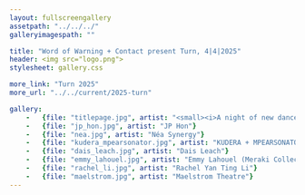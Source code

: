 ```yaml
---
layout: fullscreengallery
assetpath: "../../../"
galleryimagespath: ""

title: "Word of Warning + Contact present Turn, 4|4|2025"
header: <img src="logo.png">
stylesheet: gallery.css

more_link: "Turn 2025"
more_url: "../../current/2025-turn"

gallery:
    -   {file: "titlepage.jpg", artist: "<small><i>A night of new dance, 4 April 2025</i></small> · UMAMI-i!-MOVEMENT by Joel Chester Fildes"}
    -   {file: "jp_hon.jpg", artist: "JP Hon"}
    -   {file: "nea.jpg", artist: "Néa Synergy"}
    -   {file: "kudera_mpearsonator.jpg", artist: "KUDERA + MPEARSONATOR"}
    -   {file: "dais_leach.jpg", artist: "Dais Leach"}
    -   {file: "emmy_lahouel.jpg", artist: "Emmy Lahouel (Meraki Collective)"}
    -   {file: "rachel_li.jpg", artist: "Rachel Yan Ting Li"}
    -   {file: "maelstrom.jpg", artist: "Maelstrom Theatre"}
---
```

